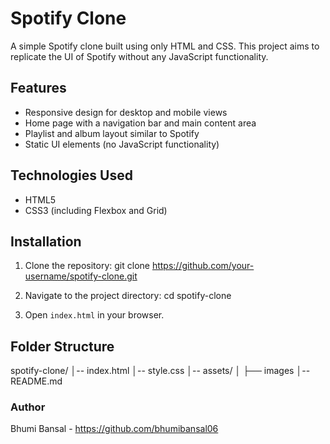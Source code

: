 # Spotify Clone

A simple Spotify clone built using only HTML and CSS. This project aims to replicate the UI of Spotify without any JavaScript functionality.

## Features

- Responsive design for desktop and mobile views
- Home page with a navigation bar and main content area
- Playlist and album layout similar to Spotify
- Static UI elements (no JavaScript functionality)

## Technologies Used

- HTML5
- CSS3 (including Flexbox and Grid)

## Installation

1. Clone the repository:
   git clone https://github.com/your-username/spotify-clone.git

2. Navigate to the project directory:
   cd spotify-clone

3. Open `index.html` in your browser.

## Folder Structure

spotify-clone/
│-- index.html
│-- style.css
│-- assets/
│   ├── images
│-- README.md

### Author
Bhumi Bansal - https://github.com/bhumibansal06